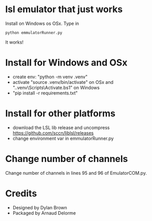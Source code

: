 # lsl emulator that just works

Install on Windows os OSx.
Type in

```
python emmulatorRunner.py
```

It works!

# Install for Windows and OSx
- create env: "python -m venv .venv"
- activate "source .venv/bin/activate" on OSx and ".\.venv\Scripts\Activate.bs1" on Windows
- "pip install -r requirements.txt"

# Install for other platforms
- download the LSL lib release and uncompress https://github.com/sccn/liblsl/releases
- change environment var in emmulatorRunner.py

# Change number of channels

Change number of channels in lines 95 and 96 of EmulatorCOM.py.

# Credits
- Designed by Dylan Brown
- Packaged by Arnaud Delorme
